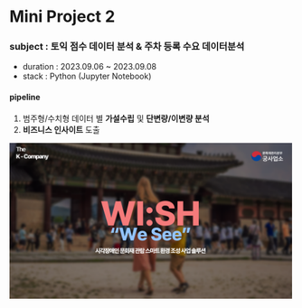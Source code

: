 # Mini Project 2

### subject : 토익 점수 데이터 분석 & 주차 등록 수요 데이터분석

- duration : 2023.09.06 ~ 2023.09.08
- stack : Python (Jupyter Notebook)

#### pipeline
1. 범주형/수치형 데이터 별 **가설수립** 및 **단변량/이변량 분석**
2. **비즈니스 인사이트** 도출 

<img src='https://github.com/Choe-minsung/img/blob/e68cf968d43e30f7bc111dcbc47cdb9b47c23ebd/%EC%A0%9C%EC%95%88%EC%84%9C%EC%9E%91%EC%84%B1_thumbnail.png' width='500'/>

